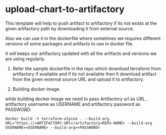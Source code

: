 # upload-chart-to-artifactory

This template will help to push artifact to artifactory if its not exists at the given artifactory path by downloading it from external source.

Also we can use it in the dockerfile where sometimes we requires different versions of some packages and artifacts to use in docker file.

It will keeps our artifactory updated with all the artifacts and versions we are using regularly.

1. Refer the sample dockerfile in the repo which download terraform from artifactory if available and if its not available then it download artifact from the given external source URL and upload it to artifactory.

2. Building docker image.

while building docker image we need to pass Artifactory url as URL , artifactory username as USERNAME and artifactory password as PASSWORD.

    docker build -t terraform-alpine . --build-arg URL="https://<ARTIFACTORY-URl>/artifactory<REPo-NAME> --build-arg USERNAME=<USERNAME> --build-arg=<PASSWORD>

